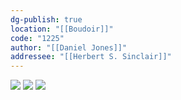 ```yaml
---
dg-publish: true
location: "[[Boudoir]]"
code: "1225"
author: "[[Daniel Jones]]"
addressee: "[[Herbert S. Sinclair]]"
---
```

![](https://i.imgur.com/dcSRkye.jpeg)
![](https://i.imgur.com/ASq5gz4.jpeg)
![](https://i.imgur.com/LPChGKZ.jpeg)
